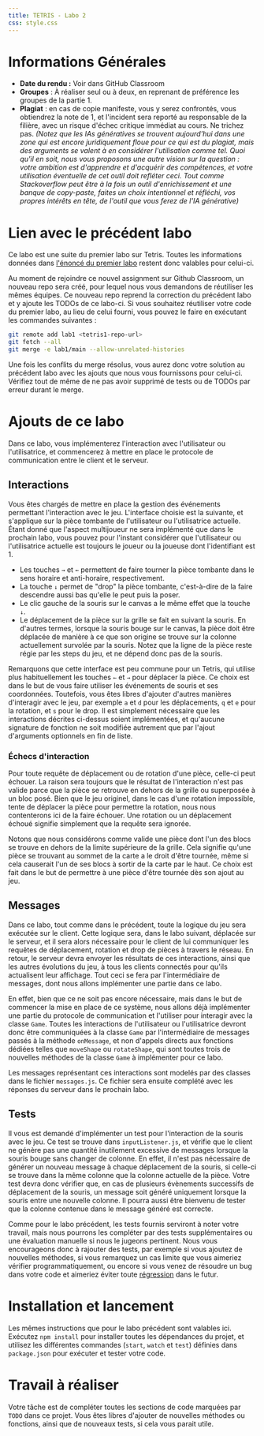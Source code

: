```yaml
---
title: TETRIS - Labo 2
css: style.css
---
```


<!--

# Changelog

| Date  | Changement                                                                                                          |
| ----- | ------------------------------------------------------------------------------------------------------------------- |
| 03.10 | [Précision](#change_overlap) : deux pièces tombantes sont autorisées à se superposer.                               |

-->

# Informations Générales
- **Date du rendu :** Voir dans GitHub Classroom
- **Groupes** : À réaliser seul ou à deux, en reprenant de préférence les groupes de la partie 1.
- **Plagiat** : en cas de copie manifeste, vous y serez confrontés, vous obtiendrez la note de 1, et l'incident sera reporté au responsable de la filière, avec un risque d'échec critique immédiat au cours. Ne trichez pas. *(Notez que les IAs génératives se trouvent aujourd'hui dans une zone qui est encore juridiquement floue pour ce qui est du plagiat, mais des arguments se valent à en considérer l'utilisation comme tel. Quoi qu'il en soit, nous vous proposons une autre vision sur la question : votre ambition est d'apprendre et d'acquérir des compétences, et votre utilisation éventuelle de cet outil doit refléter ceci. Tout comme Stackoverflow peut être à la fois un outil d'enrichissement et une banque de copy-paste, faites un choix intentionnel et réfléchi, vos propres intérêts en tête, de l'outil que vous ferez de l'IA générative)*

# Lien avec le précédent labo

Ce labo est une suite du premier labo sur Tetris. Toutes les informations données dans [l'énoncé du premier labo](./labo-2-tetris-1.md) restent donc valables pour celui-ci.

Au moment de rejoindre ce nouvel assignment sur Github Classroom, un nouveau repo sera créé, pour lequel nous vous demandons de réutiliser les mêmes équipes. Ce nouveau repo reprend la correction du précédent labo et y ajoute les TODOs de ce labo-ci. Si vous souhaitez réutiliser votre code du premier labo, au lieu de celui fourni, vous pouvez le faire en exécutant les commandes suivantes :
```sh
git remote add lab1 <tetris1-repo-url>
git fetch --all
git merge -e lab1/main --allow-unrelated-histories
```
Une fois les conflits du merge résolus, vous aurez donc votre solution au précédent labo avec les ajouts que nous vous fournissons pour celui-ci. Vérifiez tout de même de ne pas avoir supprimé de tests ou de TODOs par erreur durant le merge.

# Ajouts de ce labo

Dans ce labo, vous implémenterez l'interaction avec l'utilisateur ou l'utilisatrice, et commencerez à mettre en place le protocole de communication entre le client et le serveur.

## Interactions

Vous êtes chargés de mettre en place la gestion des événements permettant l'interaction avec le jeu. L'interface choisie est la suivante, et s'applique sur la pièce tombante de l'utilisateur ou l'utilisatrice actuelle. Étant donné que l'aspect multijoueur ne sera implémenté que dans le prochain labo, vous pouvez pour l'instant considérer que l'utilisateur ou l'utilisatrice actuelle est toujours le joueur ou la joueuse dont l'identifiant est 1.

- Les touches `→` et `←` permettent de faire tourner la pièce tombante dans le sens horaire et anti-horaire, respectivement.
- La touche `↓` permet de "drop" la pièce tombante, c'est-à-dire de la faire descendre aussi bas qu'elle le peut puis la poser.
- Le clic gauche de la souris sur le canvas a le même effet que la touche `↓`.
- Le déplacement de la pièce sur la grille se fait en suivant la souris. En d'autres termes, lorsque la souris bouge sur le canvas, la pièce doit être déplacée de manière à ce que son origine se trouve sur la colonne actuellement survolée par la souris. Notez que la ligne de la pièce reste régie par les steps du jeu, et ne dépend donc pas de la souris.

Remarquons que cette interface est peu commune pour un Tetris, qui utilise plus habituellement les touches `←` et `→` pour déplacer la pièce. Ce choix est dans le but de vous faire utiliser les événements de souris et ses coordonnées. Toutefois, vous êtes libres d'ajouter d'autres manières d'interagir avec le jeu, par exemple `a` et `d` pour les déplacements, `q` et `e` pour la rotation, et `s` pour le drop. Il est simplement nécessaire que les interactions décrites ci-dessus soient implémentées, et qu'aucune signature de fonction ne soit modifiée autrement que par l'ajout d'arguments optionnels en fin de liste.

### Échecs d'interaction

Pour toute requête de déplacement ou de rotation d'une pièce, celle-ci peut échouer. La raison sera toujours que le résultat de l'interaction n'est pas valide parce que la pièce se retrouve en dehors de la grille ou superposée à un bloc posé. Bien que le jeu originel, dans le cas d'une rotation impossible, tente de déplacer la pièce pour permettre la rotation, nous nous contenterons ici de la faire échouer. Une rotation ou un déplacement échoué signifie simplement que la requête sera ignorée.

Notons que nous considérons comme valide une pièce dont l'un des blocs se trouve en dehors de la limite supérieure de la grille. Cela signifie qu'une pièce se trouvant au sommet de la carte a le droit d'être tournée, même si cela causerait l'un de ses blocs à sortir de la carte par le haut. Ce choix est fait dans le but de permettre à une pièce d'être tournée dès son ajout au jeu.

## Messages

Dans ce labo, tout comme dans le précédent, toute la logique du jeu sera exécutée sur le client. Cette logique sera, dans le labo suivant, déplacée sur le serveur, et il sera alors nécessaire pour le client de lui communiquer les requêtes de déplacement, rotation et drop de pièces à travers le réseau. En retour, le serveur devra envoyer les résultats de ces interactions, ainsi que les autres évolutions du jeu, à tous les clients connectés pour qu'ils actualisent leur affichage. Tout ceci se fera par l'intermédiaire de messages, dont nous allons implémenter une partie dans ce labo.

En effet, bien que ce ne soit pas encore nécessaire, mais dans le but de commencer la mise en place de ce système, nous allons déjà implémenter une partie du protocole de communication et l'utiliser pour interagir avec la classe `Game`. Toutes les interactions de l'utilisateur ou l'utilisatrice devront donc être communiquées à la classe `Game` par l'intermédiaire de messages passés à la méthode `onMessage`, et non d'appels directs aux fonctions dédiées telles que `moveShape` ou `rotateShape`, qui sont toutes trois de nouvelles méthodes de la classe `Game` à implémenter pour ce labo.

Les messages représentant ces interactions sont modelés par des classes dans le fichier `messages.js`. Ce fichier sera ensuite complété avec les réponses du serveur dans le prochain labo.

## Tests

Il vous est demandé d'implémenter un test pour l'interaction de la souris avec le jeu. Ce test se trouve dans `inputListener.js`, et vérifie que le client ne génère pas une quantité inutilement excessive de messages lorsque la souris bouge sans changer de colonne. En effet, il n'est pas nécessaire de générer un nouveau message à chaque déplacement de la souris, si celle-ci se trouve dans la même colonne que la colonne actuelle de la pièce. Votre test devra donc vérifier que, en cas de plusieurs évènements successifs de déplacement de la souris, un message soit généré uniquement lorsque la souris entre une nouvelle colonne. Il pourra aussi être bienvenu de tester que la colonne contenue dans le message généré est correcte.

Comme pour le labo précédent, les tests fournis serviront à noter votre travail, mais nous pourrons les compléter par des tests supplémentaires ou une évaluation manuelle si nous le jugeons pertinent. Nous vous encourageons donc à rajouter des tests, par exemple si vous ajoutez de nouvelles méthodes, si vous remarquez un cas limite que vous aimeriez vérifier programmatiquement, ou encore si vous venez de résoudre un bug dans votre code et aimeriez éviter toute [régression](https://fr.wikipedia.org/wiki/Test_de_r%C3%A9gression) dans le futur.

# Installation et lancement

Les mêmes instructions que pour le labo précédent sont valables ici. Exécutez `npm install` pour installer toutes les dépendances du projet, et utilisez les différentes commandes (`start`, `watch` et `test`) définies dans `package.json` pour exécuter et tester votre code.

# Travail à réaliser

Votre tâche est de compléter toutes les sections de code marquées par `TODO` dans ce projet. Vous êtes libres d'ajouter de nouvelles méthodes ou fonctions, ainsi que de nouveaux tests, si cela vous parait utile.
